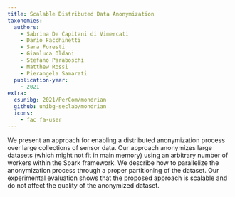 ```yaml
---
title: Scalable Distributed Data Anonymization
taxonomies:
  authors:
    - Sabrina De Capitani di Vimercati
    - Dario Facchinetti
    - Sara Foresti
    - Gianluca Oldani
    - Stefano Paraboschi
    - Matthew Rossi
    - Pierangela Samarati
  publication-year:
    - 2021
extra:
  csunibg: 2021/PerCom/mondrian
  github: unibg-seclab/mondrian
  icons:
    - fac fa-user
---
```


We present an approach for enabling a distributed
anonymization process over large collections of sensor data. Our
approach anonymizes large datasets (which might not fit in main
memory) using an arbitrary number of workers within the Spark
framework. We describe how to parallelize the anonymization
process through a proper partitioning of the dataset. Our
experimental evaluation shows that the proposed approach is
scalable and do not affect the quality of the anonymized dataset.
